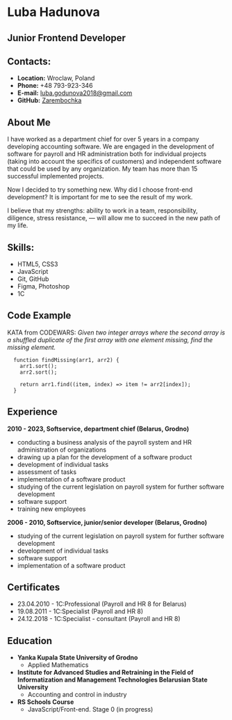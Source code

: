 # Luba Hadunova

## Junior Frontend Developer

## Contacts:
  * **Location:** Wroclaw, Poland
  * **Phone:** +48 793-923-346
  * **E-mail:** luba.godunova2018@gmail.com
  * **GitHub:** [Zarembochka](https://github.com/Zarembochka)

## About Me
  I have worked as a department chief for over 5 years in a company developing accounting software. We are engaged in the development of software for payroll and HR administration both for individual projects (taking into account the specifics of customers) and independent software that could be used by any organization. My team has more than 15 successful implemented projects.
  
  Now I decided to try something new. Why did I choose front-end development? It is important for me to see the result of my work. 
  
  I believe that my strengths: ability to work in a team, responsibility, diligence, stress resistance, — will allow me to succeed in the new path of my life.  

## Skills:
  * HTML5, CSS3
  * JavaScript
  * Git, GitHub
  * Figma, Photoshop
  * 1C  

## Code Example
  KATA from CODEWARS: *Given two integer arrays where the second array is a shuffled duplicate of the first array with one element missing, find the missing element.*

  ```
    function findMissing(arr1, arr2) {
      arr1.sort();
      arr2.sort();

      return arr1.find((item, index) => item != arr2[index]);
    }
  ```

## Experience
  **2010 - 2023, Softservice, department chief (Belarus, Grodno)**
  * conducting a business analysis of the payroll system and HR administration of organizations
  * drawing up a plan for the development of a software product
  * development of individual tasks
  * assessment of tasks
  * implementation of a software product
  * studying of the current legislation on payroll system for further software development
  * software support
  * training new employees

  **2006 - 2010, Softservice, junior/senior developer (Belarus, Grodno)**
  * studying of the current legislation on payroll system for further software development
  * development of individual tasks
  * software support
  * implementation of a software product

  ## Certificates
  * 23.04.2010 - 1C:Professional (Payroll and HR 8 for Belarus)
  * 19.08.2011 - 1C:Specialist (Payroll and HR 8)
  * 24.12.2018 - 1C:Specialist - consultant (Payroll and HR 8)

  ## Education
  * **Yanka Kupala State University of Grodno**
    + Applied Mathematics
  * **Institute for Advanced Studies and Retraining in the Field of Informatization and Management Technologies Belarusian State University**
    + Accounting and control in industry
  * **RS Schools Course**
    + JavaScript/Front-end. Stage 0 (in progress)  